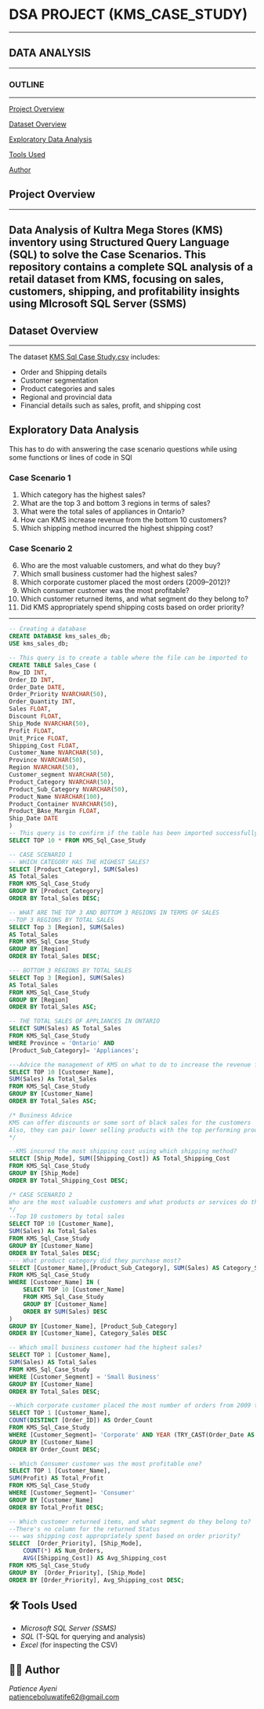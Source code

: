 # DSA PROJECT (KMS_CASE_STUDY)
---
## DATA ANALYSIS
---
### OUTLINE
----
[Project Overview](#project-overview)

[Dataset Overview](#dataset-overview)

[Exploratory Data Analysis](#exploratory-data-analysis)

[Tools Used](#tools-used)

[Author](#author)

## Project Overview
---
Data Analysis of Kultra Mega Stores (KMS) inventory using Structured Query Language (SQL) to solve the Case Scenarios.
This repository contains a complete SQL analysis of a retail dataset from **KMS**, focusing on sales, customers, shipping, and profitability insights using MIcrosoft SQL Server (SSMS)
---

## Dataset Overview
---
The dataset [KMS Sql Case Study.csv](https://github.com/user-attachments/files/21054975/KMS.Sql.Case.Study.csv) includes:
- Order and Shipping details
- Customer segmentation
- Product categories and sales
- Regional and provincial data
- Financial details such as sales, profit, and shipping cost

## Exploratory Data Analysis
This has to do with answering the case scenario questions while using some functions or lines of code in SQl
### Case Scenario 1
1. Which category has the highest sales?
2. What are the top 3 and bottom 3 regions in terms of sales?
3. What were the total sales of appliances in Ontario?
4. How can KMS increase revenue from the bottom 10 customers?
5. Which shipping method incurred the highest shipping cost?

### Case Scenario 2

6. Who are the most valuable customers, and what do they buy?
7. Which small business customer had the highest sales?
8. Which corporate customer placed the most orders (2009–2012)?
9. Which consumer customer was the most profitable?
10. Which customer returned items, and what segment do they belong to?
11. Did KMS appropriately spend shipping costs based on order priority?

---

```SQL
-- Creating a database
CREATE DATABASE kms_sales_db;
USE kms_sales_db;

-- This query is to create a table where the file can be imported to
CREATE TABLE Sales_Case (
Row_ID INT,
Order_ID INT,
Order_Date DATE,
Order_Priority NVARCHAR(50),
Order_Quantity INT,
Sales FLOAT,
Discount FLOAT,
Ship_Mode NVARCHAR(50),
Profit FLOAT,
Unit_Price FLOAT,
Shipping_Cost FLOAT,
Customer_Name NVARCHAR(50),
Province NVARCHAR(50),
Region NVARCHAR(50),
Customer_segment NVARCHAR(50),
Product_Category NVARCHAR(50),
Product_Sub_Category NVARCHAR(50),
Product_Name NVARCHAR(100),
Product_Container NVARCHAR(50),
Product_BAse_Margin FLOAT,
Ship_Date DATE
)
-- This query is to confirm if the table has been imported successfully
SELECT TOP 10 * FROM KMS_Sql_Case_Study

-- CASE SCENARIO 1
-- WHICH CATEGORY HAS THE HIGHEST SALES?
SELECT [Product_Category], SUM(Sales)
AS Total_Sales
FROM KMS_Sql_Case_Study
GROUP BY [Product_Category]
ORDER BY Total_Sales DESC;

-- WHAT ARE THE TOP 3 AND BOTTOM 3 REGIONS IN TERMS OF SALES
--TOP 3 REGIONS BY TOTAL SALES
SELECT Top 3 [Region], SUM(Sales)
AS Total_Sales
FROM KMS_Sql_Case_Study
GROUP BY [Region]
ORDER BY Total_Sales DESC;

--- BOTTOM 3 REGIONS BY TOTAL SALES
SELECT Top 3 [Region], SUM(Sales)
AS Total_Sales
FROM KMS_Sql_Case_Study
GROUP BY [Region]
ORDER BY Total_Sales ASC;

-- THE TOTAL SALES OF APPLIANCES IN ONTARIO
SELECT SUM(Sales) AS Total_Sales
FROM KMS_Sql_Case_Study
WHERE Province = 'Ontario' AND
[Product_Sub_Category]= 'Appliances';

---Advice the management of KMS on what to do to increase the revenue from bottom 10 customers
SELECT TOP 10 [Customer_Name],
SUM(Sales) As Total_Sales
FROM KMS_Sql_Case_Study
GROUP BY [Customer_Name]
ORDER BY Total_Sales ASC;

/* Business Advice
KMS can offer discounts or some sort of black sales for the customers
Also, they can pair lower selling products with the top performing products in a form of "buy 1 get another free gift" to increase sales
*/

--KMS incured the most shipping cost using which shipping method?
SELECT [Ship_Mode], SUM([Shipping_Cost]) AS Total_Shipping_Cost
FROM KMS_Sql_Case_Study
GROUP BY [Ship_Mode]
ORDER BY Total_Shipping_Cost DESC;

/* CASE SCENARIO 2
Who are the most valuable customers and what products or services do they typically purchase
*/
--Top 10 customers by total sales
SELECT TOP 10 [Customer_Name],
SUM(Sales) As Total_Sales
FROM KMS_Sql_Case_Study
GROUP BY [Customer_Name]
ORDER BY Total_Sales DESC;
--- What product category did they purchase most?
SELECT [Customer_Name],[Product_Sub_Category], SUM(Sales) AS Category_Sales
FROM KMS_Sql_Case_Study
WHERE [Customer_Name] IN (
	SELECT TOP 10 [Customer_Name]
	FROM KMS_Sql_Case_Study
	GROUP BY [Customer_Name]
	ORDER BY SUM(Sales) DESC
)
GROUP BY [Customer_Name], [Product_Sub_Category]
ORDER BY [Customer_Name], Category_Sales DESC

-- Which small business customer had the highest sales?
SELECT TOP 1 [Customer_Name],
SUM(Sales) AS Total_Sales
FROM KMS_Sql_Case_Study
WHERE [Customer_Segment] = 'Small Business'
GROUP BY [Customer_Name]
ORDER BY Total_Sales DESC;

--Which corporate customer placed the most number of orders from 2009 to 2012?
SELECT TOP 1 [Customer_Name],
COUNT(DISTINCT [Order_ID]) AS Order_Count
FROM KMS_Sql_Case_Study
WHERE [Customer_Segment]= 'Corporate' AND YEAR (TRY_CAST(Order_Date AS DATE)) BETWEEN 2009 AND 2012
GROUP BY [Customer_Name]
ORDER BY Order_Count DESC;

-- Which Consumer customer was the most profitable one?
SELECT TOP 1 [Customer_Name],
SUM(Profit) AS Total_Profit
FROM KMS_Sql_Case_Study
WHERE [Customer_Segment]= 'Consumer'
GROUP BY [Customer_Name]
ORDER BY Total_Profit DESC;

-- Which customer returned items, and what segment do they belong to?
--There's no column for the returned Status
--- was shipping cost appropriately spent based on order priority?
SELECT  [Order_Priority], [Ship_Mode],
	COUNT(*) AS Num_Orders,
	AVG([Shipping_Cost]) AS Avg_Shipping_cost
FROM KMS_Sql_Case_Study
GROUP BY  [Order_Priority], [Ship_Mode]
ORDER BY [Order_Priority], Avg_Shipping_cost DESC;
```

## 🛠 Tools Used

- *Microsoft SQL Server (SSMS)*
- *SQL* (T-SQL for querying and analysis)
- *Excel* (for inspecting the CSV)



## 🧑‍💼 Author

*Patience Ayeni*  
patienceboluwatife62@gmail.com

